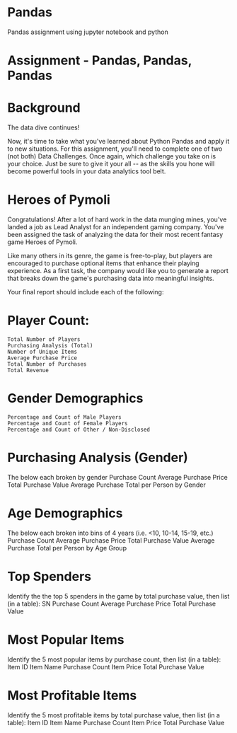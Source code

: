 # Pandas
Pandas assignment using jupyter notebook and python

# Assignment - Pandas, Pandas, Pandas

# Background

The data dive continues!

Now, it's time to take what you've learned about Python Pandas and apply it to new situations. For this assignment, you'll need to complete one of two (not both)  Data Challenges. Once again, which challenge you take on is your choice. Just be sure to give it your all -- as the skills you hone will become powerful tools in your data analytics tool belt.

# Heroes of Pymoli

Congratulations! After a lot of hard work in the data munging mines, you've landed a job as Lead Analyst for an independent gaming company. You've been assigned the task of analyzing the data for their most recent fantasy game Heroes of Pymoli.

Like many others in its genre, the game is free-to-play, but players are encouraged to purchase optional items that enhance their playing experience. As a first task, the company would like you to generate a report that breaks down the game's purchasing data into meaningful insights.

Your final report should include each of the following:

# Player Count:

    Total Number of Players
    Purchasing Analysis (Total)
    Number of Unique Items
    Average Purchase Price
    Total Number of Purchases
    Total Revenue
    
# Gender Demographics

    Percentage and Count of Male Players
    Percentage and Count of Female Players
    Percentage and Count of Other / Non-Disclosed

# Purchasing Analysis (Gender)

The below each broken by gender
    Purchase Count
    Average Purchase Price
    Total Purchase Value
    Average Purchase Total per Person by Gender

# Age Demographics

The below each broken into bins of 4 years (i.e. <10, 10-14, 15-19, etc.)
    Purchase Count
    Average Purchase Price
    Total Purchase Value
    Average Purchase Total per Person by Age Group

# Top Spenders

Identify the the top 5 spenders in the game by total purchase value, then list (in a table):
    SN
    Purchase Count
    Average Purchase Price
    Total Purchase Value
    
# Most Popular Items

Identify the 5 most popular items by purchase count, then list (in a table):
    Item ID
    Item Name
    Purchase Count
    Item Price
    Total Purchase Value

# Most Profitable Items

Identify the 5 most profitable items by total purchase value, then list (in a table):
    Item ID
    Item Name
    Purchase Count
    Item Price
    Total Purchase Value

